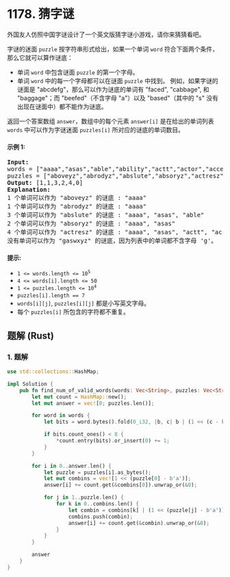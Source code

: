 # 1178. 猜字谜
外国友人仿照中国字谜设计了一个英文版猜字谜小游戏，请你来猜猜看吧。

字谜的迷面 `puzzle` 按字符串形式给出，如果一个单词 `word` 符合下面两个条件，那么它就可以算作谜底：

* 单词 `word` 中包含谜面 `puzzle` 的第一个字母。
* 单词 `word` 中的每一个字母都可以在谜面 `puzzle` 中找到。
    例如，如果字谜的谜面是 "abcdefg"，那么可以作为谜底的单词有 "faced", "cabbage", 和 "baggage"；而 "beefed"（不含字母 "a"）以及 "based"（其中的 "s" 没有出现在谜面中）都不能作为谜底。

返回一个答案数组 `answer`，数组中的每个元素 `answer[i]` 是在给出的单词列表 `words` 中可以作为字谜迷面 `puzzles[i]` 所对应的谜底的单词数目。

#### 示例 1:
<pre>
<strong>Input:</strong>
words = ["aaaa","asas","able","ability","actt","actor","access"],
puzzles = ["aboveyz","abrodyz","abslute","absoryz","actresz","gaswxyz"]
<strong>Output:</strong> [1,1,3,2,4,0]
<strong>Explanation:</strong>
1 个单词可以作为 "aboveyz" 的谜底 : "aaaa"
1 个单词可以作为 "abrodyz" 的谜底 : "aaaa"
3 个单词可以作为 "abslute" 的谜底 : "aaaa", "asas", "able"
2 个单词可以作为 "absoryz" 的谜底 : "aaaa", "asas"
4 个单词可以作为 "actresz" 的谜底 : "aaaa", "asas", "actt", "access"
没有单词可以作为 "gaswxyz" 的谜底，因为列表中的单词都不含字母 'g'。
</pre>

#### 提示:
* <code>1 <= words.length <= 10<sup>5</sup></code>
* `4 <= words[i].length <= 50`
* <code>1 <= puzzles.length <= 10<sup>4</sup></code>
* `puzzles[i].length == 7`
* `words[i][j]`, `puzzles[i][j]` 都是小写英文字母。
* 每个 `puzzles[i]` 所包含的字符都不重复。

## 题解 (Rust)

### 1. 题解
```Rust
use std::collections::HashMap;

impl Solution {
    pub fn find_num_of_valid_words(words: Vec<String>, puzzles: Vec<String>) -> Vec<i32> {
        let mut count = HashMap::new();
        let mut answer = vec![0; puzzles.len()];

        for word in words {
            let bits = word.bytes().fold(0_i32, |b, c| b | (1 << (c - b'a')));

            if bits.count_ones() < 8 {
                *count.entry(bits).or_insert(0) += 1;
            }
        }

        for i in 0..answer.len() {
            let puzzle = puzzles[i].as_bytes();
            let mut combins = vec![1 << (puzzle[0] - b'a')];
            answer[i] += count.get(&combins[0]).unwrap_or(&0);

            for j in 1..puzzle.len() {
                for k in 0..combins.len() {
                    let combin = combins[k] | (1 << (puzzle[j] - b'a'));
                    combins.push(combin);
                    answer[i] += count.get(&combin).unwrap_or(&0);
                }
            }
        }

        answer
    }
}
```
